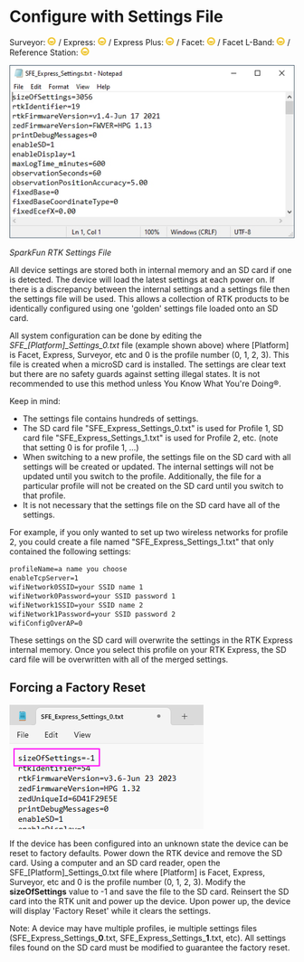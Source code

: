 # Configure with Settings File

Surveyor: ![Feature Partially Supported](img/Icons/YellowDot.png) / Express: ![Feature Partially Supported](img/Icons/YellowDot.png) / Express Plus: ![Feature Partially Supported](img/Icons/YellowDot.png) / Facet: ![Feature Partially Supported](img/Icons/YellowDot.png) / Facet L-Band: ![Feature Partially Supported](img/Icons/YellowDot.png) / Reference Station: ![Feature Partially Supported](img/Icons/YellowDot.png)

![SparkFun RTK Facet Settings File](img/SparkFun_RTK_Express_-_Settings_File.jpg)

*SparkFun RTK Settings File*

All device settings are stored both in internal memory and an SD card if one is detected. The device will load the latest settings at each power on. If there is a discrepancy between the internal settings and a settings file then the settings file will be used. This allows a collection of RTK products to be identically configured using one 'golden' settings file loaded onto an SD card.

All system configuration can be done by editing the *SFE_[Platform]_Settings_0.txt* file (example shown above) where [Platform] is Facet, Express, Surveyor, etc and 0 is the profile number (0, 1, 2, 3). This file is created when a microSD card is installed. The settings are clear text but there are no safety guards against setting illegal states. It is not recommended to use this method unless You Know What You're Doing®.

Keep in mind: 

* The settings file contains hundreds of settings.
* The SD card file "SFE_Express_Settings_0.txt" is used for Profile 1, SD card file "SFE_Express_Settings_1.txt" is used for Profile 2, etc. (note that setting 0 is for profile 1, ...)
* When switching to a new profile, the settings file on the SD card with all settings will be created or updated. The internal settings will not be updated until you switch to the profile. Additionally, the file for a particular profile will not be created on the SD card until you switch to that profile.
* It is not necessary that the settings file on the SD card have all of the settings.

For example, if you only wanted to set up two wireless networks for profile 2, you could create a file named "SFE_Express_Settings_1.txt" that only contained the following settings:

    profileName=a name you choose
    enableTcpServer=1
    wifiNetwork0SSID=your SSID name 1
    wifiNetwork0Password=your SSID password 1
    wifiNetwork1SSID=your SSID name 2
    wifiNetwork1Password=your SSID password 2
    wifiConfigOverAP=0

These settings on the SD card will overwrite the settings in the RTK Express internal memory. Once you select this profile on your RTK Express, the SD card file will be overwritten with all of the merged settings.

## Forcing a Factory Reset

![Setting size of settings to -1 to force reset](<img/SparkFun RTK Settings File - Factory Reset.png>)

If the device has been configured into an unknown state the device can be reset to factory defaults. Power down the RTK device and remove the SD card. Using a computer and an SD card reader, open the SFE_[Platform]_Settings_0.txt file where [Platform] is Facet, Express, Surveyor, etc and 0 is the profile number (0, 1, 2, 3). Modify the **sizeOfSettings** value to -1 and save the file to the SD card. Reinsert the SD card into the RTK unit and power up the device. Upon power up, the device will display 'Factory Reset' while it clears the settings.

Note: A device may have multiple profiles, ie multiple settings files (SFE_Express_Settings_**0**.txt, SFE_Express_Settings_**1**.txt, etc). All settings files found on the SD card must be modified to guarantee the factory reset.
